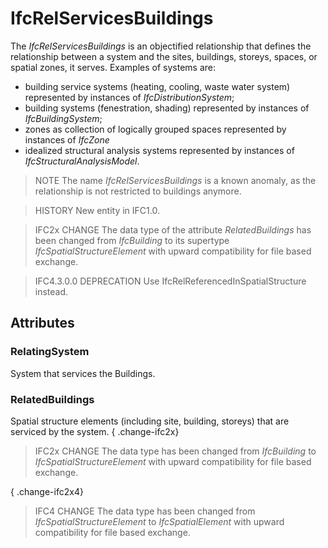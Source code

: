 # IfcRelServicesBuildings

The _IfcRelServicesBuildings_ is an objectified relationship that defines the relationship between a system and the sites, buildings, storeys, spaces, or spatial zones, it serves. Examples of systems are:

* building service systems (heating, cooling, waste water system) represented by instances of _IfcDistributionSystem_;
* building systems (fenestration, shading) represented by instances of _IfcBuildingSystem_;
* zones as collection of logically grouped spaces represented by instances of _IfcZone_
* idealized structural analysis systems represented by instances of _IfcStructuralAnalysisModel_.
<!-- end of definition -->
> NOTE The name _IfcRelServicesBuildings_ is a known anomaly, as the relationship is not restricted to buildings anymore.

> HISTORY New entity in IFC1.0.

> IFC2x CHANGE The data type of the attribute _RelatedBuildings_ has been changed from _IfcBuilding_ to its supertype _IfcSpatialStructureElement_ with upward compatibility for file based exchange.

> IFC4.3.0.0 DEPRECATION Use IfcRelReferencedInSpatialStructure instead.

## Attributes

### RelatingSystem
System that services the Buildings.

### RelatedBuildings
Spatial structure elements (including site, building, storeys) that are serviced by the system.
{ .change-ifc2x}
> IFC2x CHANGE The data type has been changed from _IfcBuilding_ to _IfcSpatialStructureElement_ with upward compatibility for file based exchange.

{ .change-ifc2x4}
> IFC4 CHANGE The data type has been changed from _IfcSpatialStructureElement_ to _IfcSpatialElement_ with upward compatibility for file based exchange.
